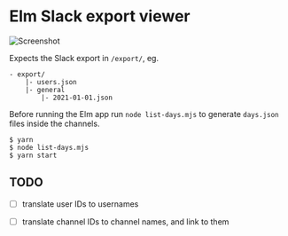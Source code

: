 # Elm Slack export viewer

<img src="https://raw.github.com/Janiczek/elm-slack-export-viewer/master/screenshot.png" alt="Screenshot">

Expects the Slack export in `/export/`, eg.

```
- export/
    |- users.json
    |- general
        |- 2021-01-01.json
```

Before running the Elm app run `node list-days.mjs` to generate `days.json` files inside the channels.

```
$ yarn
$ node list-days.mjs
$ yarn start
```

## TODO

- [ ] translate user IDs to usernames
- [ ] translate channel IDs to channel names, and link to them

